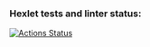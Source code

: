 ### Hexlet tests and linter status:
[![Actions Status](https://github.com/Abdujabbar/python-project-83/workflows/hexlet-check/badge.svg)](https://github.com/Abdujabbar/python-project-83/actions)